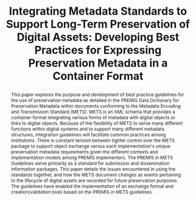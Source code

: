 ---
abstract: This paper explores the purpose and development of best practice guidelines
  for the use of preservation metadata as detailed in the PREMIS Data Dictionary for
  Preservation Metadata within documents conforming to the Metadata Encoding and Transmission
  Standard (METS). METS is an XML schema that provides a container format integrating
  various forms of metadata with digital objects or links to digital objects. Because
  of the flexibility of METS to serve many different functions within digital systems
  and to support many different metadata structures, integration guidelines will facilitate
  common practices among institutions. There is constant tension between tighter control
  over the METS package to support object exchange versus each implementation's unique
  preservation metadata requirements given the different contexts and implementation
  models among PREMIS implementers. The PREMIS in METS Guidelines serve primarily
  as a standard for submission and dissemination information packages. This paper
  details the issues encountered in using the standards together, and how the METS
  document changes as events pertaining to the lifecycle of digital assets are recorded
  for future preservation purposes. The guidelines have enabled the implementation
  of an exchange format and creation/validation tools based on the PREMIS in METS
  guidelines.
creators:
- Guenther, Rebecca
- Wolfe, Robert
date: null
document_url: https://services.phaidra.univie.ac.at/api/object/o:293897/download
grand_parent: iPRES
institutions: []
keywords:
- san francisco
landing_page_url: https://phaidra.univie.ac.at/o:293897
language: eng
layout: publication
license: CC BY-SA 3.0 AT
notes_url: null
parent: iPRES 2009
publication_type: paper
size: 798402
slides_url: null
source_name: iPRES
title: 'Integrating Metadata Standards to Support Long-Term Preservation of Digital
  Assets: Developing Best Practices for Expressing Preservation Metadata in a Container
  Format'
year: 2009
---